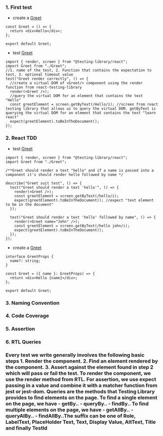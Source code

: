 ### 1. First test

- create a [Greet](react-testing-1/src/components/Greet.tsx)

```tsx
const Greet = () => {
  return <div>Hello</div>;
};

export default Greet;
```

- test [Greet](react-testing-1/src/components/Greet.test.tsx)

```tsx
import { render, screen } from "@testing-library/react";
import Greet from "./Greet";
//1. name of the test, 2. Function that contains the expectation to test, 3. optional timeout value
test("Greet render correctly", () => {
  //create a virtual DOM of <Greet/> component using the render function from react-testing-library
  render(<Greet />);
  //query the virtual DOM for an element that contains the text "Hello"
  const greetElement = screen.getByText(/Hello/i); //screen from react testing library that allows us to query the virtual DOM. getByText is querying the virtual DOM for an element that contains the text "learn react"
  expect(greetElement).toBeInTheDocument();
});
```

### 2. React TDD

- test [Greet](react-testing-1/src/components/Greet.test.tsx)

```tsx
import { render, screen } from "@testing-library/react";
import Greet from "./Greet";

/**Greet should render a text "hello" and if a name is passed into a component it's should render hello followed by name */

describe("Greet suit test", () => {
  test("Greet should render a text 'hello'", () => {
    render(<Greet />);
    const greetElement = screen.getByText(/hello/i);
    expect(greetElement).toBeInTheDocument(); //expect "text element to be in the document"
  });

  test("Greet should render a text 'hello' followed by name", () => {
    render(<Greet name="John" />);
    const greetElement = screen.getByText(/hello john/i);
    expect(greetElement).toBeInTheDocument();
  });
});
```

- create a [Greet](react-testing-1/src/components/Greet.tsx)

```tsx
interface GreetProps {
  name?: string;
}

const Greet = ({ name }: GreetProps) => {
  return <div>Hello {name}</div>;
};

export default Greet;
```

### 3. Naming Convention

### 4. Code Coverage

### 5. Assertion

### 6. RTL Queries

### Every test we write generally involves the following basic steps 1. Render the component. 2. Find an element rendered by the component. 3. Assert against the element found in step 2 which will pass or fail the test. To render the component, we use the render method from RTL. For assertion, we use expect passing in a value and combine it with a matcher function from jest or jest-dom. Queries are the methods that Testing Library provides to find elements on the page. To find a single element on the page, we have - getBy.. - queryBy.. - findBy.. To find multiple elements on the page, we have - getAllBy.. - queryAlBy.. - findAllBy..The suffix can be one of Role, LabelText, PlaceHolder Text, Text, Display Value, AltText, Title and finally Testld
